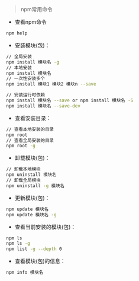 > npm常用命令


- 查看npm命令

```sh
npm help
```

- 安装模块(包)：

```sh
// 全局安装
npm install 模块名 -g
// 本地安装
npm install 模块名
// 一次性安装多个
npm install 模块1 模块2 模块n --save

// 安装运行时依赖
npm install 模块名 --save or npm install 模块名 -S
npm install 模块名 --save-dev
```

- 查看安装目录：

```sh
// 查看本地安装的目录
npm root
// 查看全局安装的目录
npm root -g
```

- 卸载模块(包)：

```sh
// 卸载本地模块
npm uninstall 模块名
// 卸载全局模块
npm uninstall -g 模块名
```

- 更新模块(包)：

```sh
npm update 模块名
npm update 模块名 -g
```

- 查看当前安装的模块(包)：

```sh
npm ls
npm ls -g
npm list -g --depth 0
```

- 查看模块(包)的信息：

```sh
npm info 模块名
```

